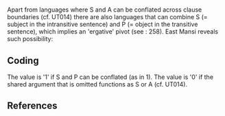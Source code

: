 # [](ParameterTable?__template__=property.md&property=Name#cldf:UT015)

Apart from languages where S and A can be conflated across clause boundaries (cf. UT014) there are also languages that 
can combine S (= subject in the intransitive sentence) and P (= object in the transitive sentence), which implies an 
'ergative' pivot (see [](Source?ref&with_internal_ref_link#cldf:aikhenvald_art_2015): 258). East Mansi reveals such possibility:

[](ExampleTable?example_id=2&with_internal_ref_link#cldf:UT015-2)

## Coding

The value is '1' if S and P can be conflated (as in 1). The value is '0' if the shared argument that is omitted functions as S or A (cf. UT014).

## References

[](Source?cited_only#cldf:__all__)
